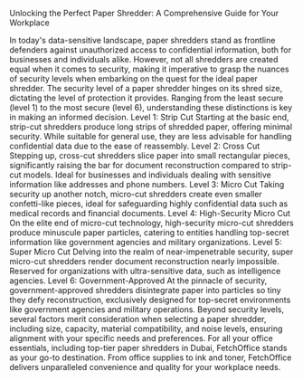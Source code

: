 Unlocking the Perfect Paper Shredder: A Comprehensive Guide for Your Workplace

In today's data-sensitive landscape, paper shredders stand as frontline defenders against unauthorized access to confidential information, both for businesses and individuals alike. However, not all shredders are created equal when it comes to security, making it imperative to grasp the nuances of security levels when embarking on the quest for the ideal paper shredder.
The security level of a paper shredder hinges on its shred size, dictating the level of protection it provides. Ranging from the least secure (level 1) to the most secure (level 6), understanding these distinctions is key in making an informed decision.
Level 1: Strip Cut Starting at the basic end, strip-cut shredders produce long strips of shredded paper, offering minimal security. While suitable for general use, they are less advisable for handling confidential data due to the ease of reassembly.
Level 2: Cross Cut Stepping up, cross-cut shredders slice paper into small rectangular pieces, significantly raising the bar for document reconstruction compared to strip-cut models. Ideal for businesses and individuals dealing with sensitive information like addresses and phone numbers.
Level 3: Micro Cut Taking security up another notch, micro-cut shredders create even smaller confetti-like pieces, ideal for safeguarding highly confidential data such as medical records and financial documents.
Level 4: High-Security Micro Cut On the elite end of micro-cut technology, high-security micro-cut shredders produce minuscule paper particles, catering to entities handling top-secret information like government agencies and military organizations.
Level 5: Super Micro Cut Delving into the realm of near-impenetrable security, super micro-cut shredders render document reconstruction nearly impossible. Reserved for organizations with ultra-sensitive data, such as intelligence agencies.
Level 6: Government-Approved At the pinnacle of security, government-approved shredders disintegrate paper into particles so tiny they defy reconstruction, exclusively designed for top-secret environments like government agencies and military operations.
Beyond security levels, several factors merit consideration when selecting a paper shredder, including size, capacity, material compatibility, and noise levels, ensuring alignment with your specific needs and preferences.
For all your office essentials, including top-tier paper shredders in Dubai, FetchOffice stands as your go-to destination. From office supplies to ink and toner, FetchOffice delivers unparalleled convenience and quality for your workplace needs.
